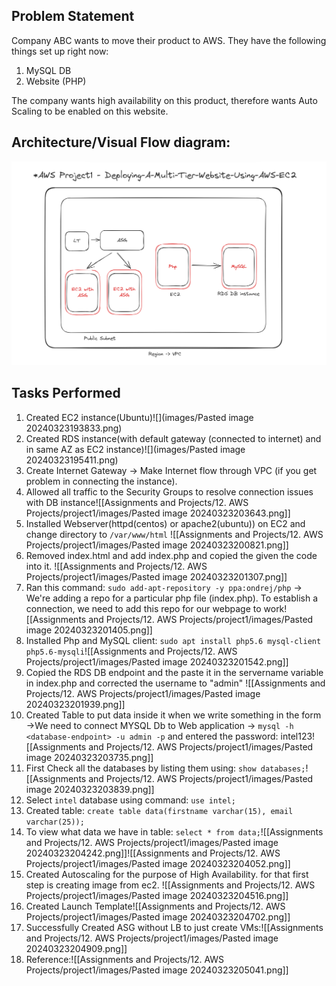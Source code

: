 ## Problem Statement

Company ABC wants to move their product to AWS. They have the following things set up right now:

1. MySQL DB
2. Website (PHP)

The company wants high availability on this product, therefore wants Auto Scaling to be enabled on this website.

## Architecture/Visual Flow diagram:

![](images/architecture-diagram.png)

## Tasks Performed

1. Created EC2 instance(Ubuntu)![](images/Pasted image 20240323193833.png)
2. Created RDS instance(with default gateway (connected to internet) and in same AZ as EC2 instance)![](images/Pasted image 20240323195411.png)
3. Create Internet Gateway -> Make Internet flow through VPC (if you get problem in connecting the instance).
4. Allowed all traffic to the Security Groups to resolve connection issues with DB instance![[Assignments and Projects/12. AWS Projects/project1/images/Pasted image 20240323203643.png]]
5. Installed Webserver(httpd(centos) or apache2(ubuntu)) on EC2 and change directory to `/var/www/html` ![[Assignments and Projects/12. AWS Projects/project1/images/Pasted image 20240323200821.png]]
6. Removed index.html and add index.php and copied the given the code into it. ![[Assignments and Projects/12. AWS Projects/project1/images/Pasted image 20240323201307.png]]
7. Ran this command: `sudo add-apt-repository -y ppa:ondrej/php` -> We're adding a repo for a particular php file (index.php). To establish a connection, we need to add this repo for our webpage to work![[Assignments and Projects/12. AWS Projects/project1/images/Pasted image 20240323201405.png]]
8. Installed Php and MySQL client: `sudo apt install php5.6 mysql-client php5.6-mysqli`![[Assignments and Projects/12. AWS Projects/project1/images/Pasted image 20240323201542.png]]
9. Copied the RDS DB endpoint and the paste it in the servername variable in index.php and corrected the username to "admin" ![[Assignments and Projects/12. AWS Projects/project1/images/Pasted image 20240323201939.png]]
10. Created Table to put data inside it when we write something in the form ->We need to connect MYSQL Db to Web application -> `mysql -h <database-endpoint> -u admin -p` and entered the password: intel123![[Assignments and Projects/12. AWS Projects/project1/images/Pasted image 20240323203735.png]]
11. First Check all the databases by listing them using: `show databases;`![[Assignments and Projects/12. AWS Projects/project1/images/Pasted image 20240323203839.png]]
12. Select `intel` database using command: `use intel;`
13. Created table: `create table data(firstname varchar(15), email varchar(25));`
14. To view what data we have in table: `select * from data;`![[Assignments and Projects/12. AWS Projects/project1/images/Pasted image 20240323204242.png]]![[Assignments and Projects/12. AWS Projects/project1/images/Pasted image 20240323204052.png]]
15. Created Autoscaling for the purpose of High Availability. for that first step is creating image from ec2. ![[Assignments and Projects/12. AWS Projects/project1/images/Pasted image 20240323204516.png]]
16. Created Launch Template![[Assignments and Projects/12. AWS Projects/project1/images/Pasted image 20240323204702.png]]
17. Successfully Created ASG without LB to just create VMs:![[Assignments and Projects/12. AWS Projects/project1/images/Pasted image 20240323204909.png]]
18. Reference:![[Assignments and Projects/12. AWS Projects/project1/images/Pasted image 20240323205041.png]]
